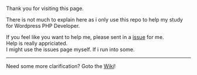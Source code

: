 Thank you for visiting this page.

There is not much to explain here as i only use this repo to help my study for Wordpress PHP Developer.

If you feel like you want to help me, please sent in a <a href="https://github.com/Smoshed/WPphpCourse/issues">issue</a> for me. <br>
Help is really appriciated. <br>
I might use the issues page myself. If i run into some.
<hr>
Need some more clarification? Goto the <a href="https://github.com/Smoshed/WPphpCourse/wiki">Wiki</a>!

